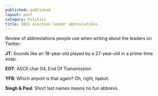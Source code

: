 ```yaml
---
published: published 
layout: post 
category: Politics
title: 2021 election leader abbreviations
---
```


Review of abbreviations people use when writing about the leaders on Twitter:

**JT**: Sounds like an 18-year-old played by a 27-year-old in a prime-time soap.

**EOT**: ASCII char 04, End Of Transmission

**YFB**: Which airport is that again?  Oh, right, Iqaluit.

**Singh & Paul**: Short last names means no fun abbrevs.